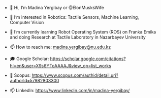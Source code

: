 - 👋 Hi, I’m Madina Yergibay or @ElonMusksWife
- 👀 I’m interested in Robotics: Tactile Sensors, Machine Learning, Computer Vision
- 🌱 I’m currently learning Robot Operating System (ROS) on Franka Emika and doing Research at Tactile Laboratory in Nazarbayev University

- 📫 How to reach me: madina.yergibay@nu.edu.kz
- 🎓 Google Scholar: https://scholar.google.com/citations?hl=en&user=X9s6YToAAAAJ&view_op=list_works
- 👀 Scopus: https://www.scopus.com/authid/detail.uri?authorId=57982803300
- 📫 LinkedIn: https://www.linkedin.com/in/madina-yergibay/



<!---
ElonMusksWife/ElonMusksWife is a ✨ special ✨ repository because its `README.md` (this file) appears on your GitHub profile.
You can click the Preview link to take a look at your changes.
--->
